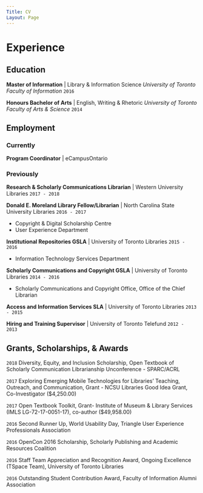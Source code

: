 ```yaml
---
Title: CV
Layout: Page
---
```

# Experience
## Education
**Master of Information** | Library & Information Science *University of Toronto Faculty of Information* `2016`

**Honours Bachelor of Arts** | English, Writing & Rhetoric *University of Toronto Faculty of Arts & Science* `2014` 

## Employment
### Currently
**Program Coordinator** | eCampusOntario

### Previously
**Research & Scholarly Communications Librarian** | Western University Libraries `2017 - 2018`

**Donald E. Moreland Library Fellow/Librarian** | North Carolina State University Libraries `2016 - 2017`
* Copyright & Digital Scholarship Centre
* User Experience Department

**Institutional Repositories GSLA** | University of Toronto Libraries `2015 - 2016` 
* Information Technology Services Department

**Scholarly Communications and Copyright GSLA** | University of Toronto Libraries `2014 - 2016`
* Scholarly Communications and Copyright Office, Office of the Chief Librarian

**Access and Information Services SLA** | University of Toronto Libraries `2013 - 2015` 

**Hiring and Training Supervisor** | University of Toronto Telefund `2012 - 2013`

## Grants, Scholarships, & Awards
`2018` Diversity, Equity, and Inclusion Scholarship, Open Textbook of Scholarly Communication Librarianship Unconference - SPARC/ACRL

`2017` Exploring Emerging Mobile Technologies for Libraries’ Teaching, Outreach, and Communication, Grant - NCSU Libraries Good Idea Grant, Co-Investigator ($4,250.00)

`2017` Open Textbook Toolkit, Grant- Institute of Museum & Library Services (IMLS LG-72-17-0051-17), co-author ($49,958.00)

`2016` Second Runner Up, World Usability Day, Triangle User Experience Professionals Association 

`2016` OpenCon 2016 Scholarship, Scholarly Publishing and Academic Resources Coalition

`2016` Staff Team Appreciation and Recognition Award, Ongoing Excellence (TSpace Team), University of Toronto Libraries

`2016` Outstanding Student Contribution Award, Faculty of Information Alumni Association
